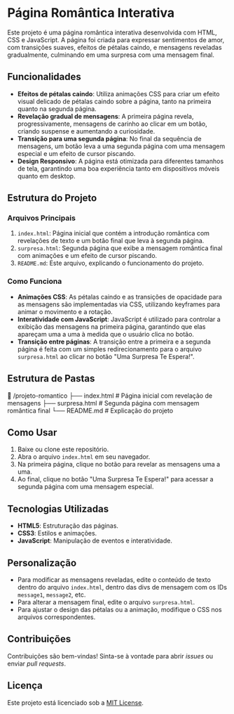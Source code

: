 # Página Romântica Interativa

Este projeto é uma página romântica interativa desenvolvida com HTML, CSS e JavaScript. A página foi criada para expressar sentimentos de amor, com transições suaves, efeitos de pétalas caindo, e mensagens reveladas gradualmente, culminando em uma surpresa com uma mensagem final.

## Funcionalidades

- **Efeitos de pétalas caindo**: Utiliza animações CSS para criar um efeito visual delicado de pétalas caindo sobre a página, tanto na primeira quanto na segunda página.
- **Revelação gradual de mensagens**: A primeira página revela, progressivamente, mensagens de carinho ao clicar em um botão, criando suspense e aumentando a curiosidade.
- **Transição para uma segunda página**: No final da sequência de mensagens, um botão leva a uma segunda página com uma mensagem especial e um efeito de cursor piscando.
- **Design Responsivo**: A página está otimizada para diferentes tamanhos de tela, garantindo uma boa experiência tanto em dispositivos móveis quanto em desktop.
  
## Estrutura do Projeto

### Arquivos Principais

1. `index.html`: Página inicial que contém a introdução romântica com revelações de texto e um botão final que leva à segunda página.
2. `surpresa.html`: Segunda página que exibe a mensagem romântica final com animações e um efeito de cursor piscando.
3. `README.md`: Este arquivo, explicando o funcionamento do projeto.

### Como Funciona

- **Animações CSS**: As pétalas caindo e as transições de opacidade para as mensagens são implementadas via CSS, utilizando keyframes para animar o movimento e a rotação.
- **Interatividade com JavaScript**: JavaScript é utilizado para controlar a exibição das mensagens na primeira página, garantindo que elas apareçam uma a uma à medida que o usuário clica no botão.
- **Transição entre páginas**: A transição entre a primeira e a segunda página é feita com um simples redirecionamento para o arquivo `surpresa.html` ao clicar no botão "Uma Surpresa Te Espera!".

## Estrutura de Pastas
📁 /projeto-romantico ├── index.html # Página inicial com revelação de mensagens ├── surpresa.html # Segunda página com mensagem romântica final └── README.md # Explicação do projeto


## Como Usar

1. Baixe ou clone este repositório.
2. Abra o arquivo `index.html` em seu navegador.
3. Na primeira página, clique no botão para revelar as mensagens uma a uma.
4. Ao final, clique no botão "Uma Surpresa Te Espera!" para acessar a segunda página com uma mensagem especial.

## Tecnologias Utilizadas

- **HTML5**: Estruturação das páginas.
- **CSS3**: Estilos e animações.
- **JavaScript**: Manipulação de eventos e interatividade.

## Personalização

- Para modificar as mensagens reveladas, edite o conteúdo de texto dentro do arquivo `index.html`, dentro das divs de mensagem com os IDs `message1`, `message2`, etc.
- Para alterar a mensagem final, edite o arquivo `surpresa.html`.
- Para ajustar o design das pétalas ou a animação, modifique o CSS nos arquivos correspondentes.

## Contribuições

Contribuições são bem-vindas! Sinta-se à vontade para abrir *issues* ou enviar *pull requests*.

## Licença

Este projeto está licenciado sob a [MIT License](LICENSE).
